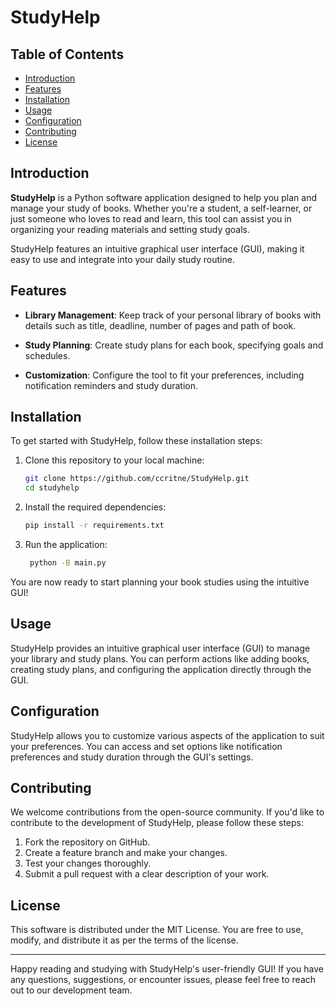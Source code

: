 # StudyHelp

## Table of Contents

- [Introduction](#introduction)
- [Features](#features)
- [Installation](#installation)
- [Usage](#usage)
- [Configuration](#configuration)
- [Contributing](#contributing)
- [License](#license)

## Introduction

**StudyHelp** is a Python software application designed to help you plan and manage your study of books. Whether you're a student, a self-learner, or just someone who loves to read and learn, this tool can assist you in organizing your reading materials and setting study goals.

StudyHelp features an intuitive graphical user interface (GUI), making it easy to use and integrate into your daily study routine.

## Features

- **Library Management**: Keep track of your personal library of books with details such as title, deadline, number of pages and path of book.

- **Study Planning**: Create study plans for each book, specifying goals and schedules.

- **Customization**: Configure the tool to fit your preferences, including notification reminders and study duration.

## Installation

To get started with StudyHelp, follow these installation steps:

1. Clone this repository to your local machine:

   ```bash
   git clone https://github.com/ccritne/StudyHelp.git
   cd studyhelp
   ```
2. Install the required dependencies:
    ```bash
    pip install -r requirements.txt
    ```
3. Run the application:
   ```bash
    python -B main.py
   ```

You are now ready to start planning your book studies using the intuitive GUI!

## Usage

StudyHelp provides an intuitive graphical user interface (GUI) to manage your library and study plans. You can perform actions like adding books, creating study plans, and configuring the application directly through the GUI.

## Configuration

StudyHelp allows you to customize various aspects of the application to suit your preferences. You can access and set options like notification preferences and study duration through the GUI's settings.

## Contributing

We welcome contributions from the open-source community. If you'd like to contribute to the development of StudyHelp, please follow these steps:

1. Fork the repository on GitHub.
2. Create a feature branch and make your changes.
3. Test your changes thoroughly.
4. Submit a pull request with a clear description of your work.

## License

This software is distributed under the MIT License. You are free to use, modify, and distribute it as per the terms of the license.

---

Happy reading and studying with StudyHelp's user-friendly GUI! If you have any questions, suggestions, or encounter issues, please feel free to reach out to our development team.